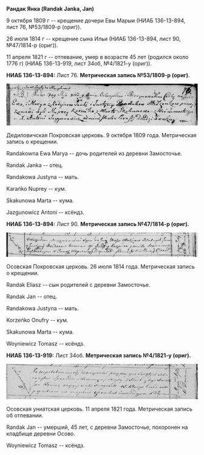 **Рандак Янка (Randak Janka, Jan)**

9 октября 1809 г -- крещение дочери Евы Марыи (НИАБ 136-13-894, лист 76,
№53/1809-р (ориг)).

26 июля 1814 г -- крещение сына Ильи (НИАБ 136-13-894, лист 90,
№47/1814-р (ориг)).

11 апреля 1821 г -- отпевание, умер в возрасте 45 лет (родился около
1776 г) (НИАБ 136-13-919, лист 34об, №4/1821-у (ориг)).

**НИАБ 136-13-894:** Лист 76. **Метрическая запись №53/1809-р (ориг).**

![](./media/ddd32aabf83e9ad1aff8f269c171bbaa019854bd.png)

Дедиловичская Покровская церковь. 9 октября 1809 года. Метрическая
запись о крещении.

Randakowna Ewa Marya -- дочь родителей из деревни Замосточье.

Randak Janka -- отец.

Randakowa Justyna -- мать.

Karańko Nuprey -- кум.

Skakunowa Marta -- кума.

Jazgunowicz Antoni -- ксёндз.

**НИАБ 136-13-894:** Лист 90. **Метрическая запись №47/1814-р (ориг).**

![](./media/96635fda0d55131029aeb101f5eb41b42f0863ad.png)

Осовская Покровская церковь. 26 июля 1814 года. Метрическая запись о
крещении.

Randak Eliasz -- сын родителей с деревни Замосточье.

Randak Jan -- отец.

Randakowa Justyna -- мать.

Korzeńko Onufry -- кум.

Skakunowa Marta -- кума.

Woyniewicz Tomasz -- ксёндз.

**НИАБ 136-13-919:** Лист 34об. **Метрическая запись №4/1821-у (ориг).**

![](./media/b88c02a29c4b51fa799d68082f188b0f525e8267.png)

Осовская униатская церковь. 11 апреля 1821 года. Метрическая запись об
отпевании.

Randak Jan -- умерший, 45 лет, с деревни Замосточье, похоронен на
кладбище деревни Осово.

Woyniewicz Tomasz -- ксёндз.
